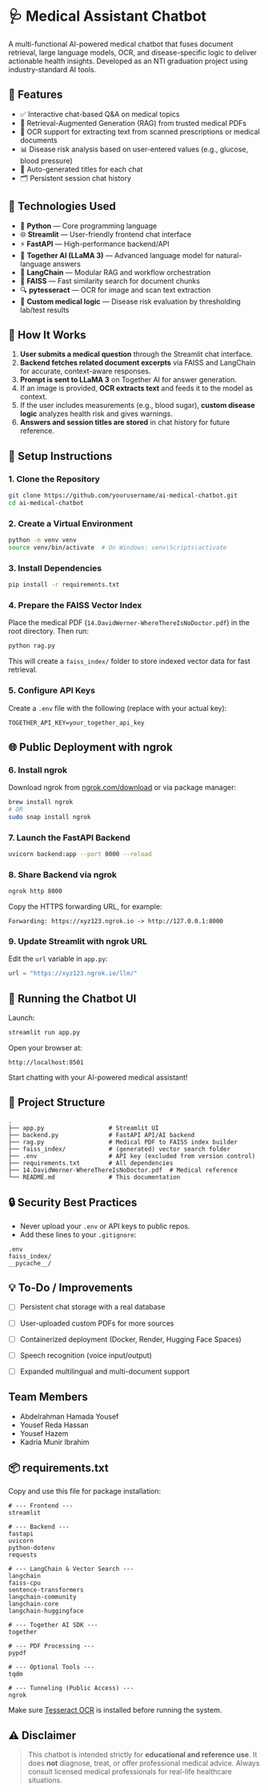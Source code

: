 

# 🩺 Medical Assistant Chatbot

A multi-functional AI-powered medical chatbot that fuses document retrieval, large language models, OCR, and disease-specific logic to deliver actionable health insights. Developed as an NTI graduation project using industry-standard AI tools.

## 🚀 Features

- ✅ Interactive chat-based Q\&A on medical topics
- 🧠 Retrieval-Augmented Generation (RAG) from trusted medical PDFs
- 📝 OCR support for extracting text from scanned prescriptions or medical documents
- 📊 Disease risk analysis based on user-entered values (e.g., glucose, blood pressure)
- 🧾 Auto-generated titles for each chat
- 🗂️ Persistent session chat history


## 🧪 Technologies Used

- 🐍 **Python** — Core programming language
- 🌐 **Streamlit** — User-friendly frontend chat interface
- ⚡ **FastAPI** — High-performance backend/API
- 🤖 **Together AI (LLaMA 3)** — Advanced language model for natural-language answers
- 🔗 **LangChain** — Modular RAG and workflow orchestration
- 📁 **FAISS** — Fast similarity search for document chunks
- 🔍 **pytesseract** — OCR for image and scan text extraction
- 🧬 **Custom medical logic** — Disease risk evaluation by thresholding lab/test results


## 🧠 How It Works

1. **User submits a medical question** through the Streamlit chat interface.
2. **Backend fetches related document excerpts** via FAISS and LangChain for accurate, context-aware responses.
3. **Prompt is sent to LLaMA 3** on Together AI for answer generation.
4. If an image is provided, **OCR extracts text** and feeds it to the model as context.
5. If the user includes measurements (e.g., blood sugar), **custom disease logic** analyzes health risk and gives warnings.
6. **Answers and session titles are stored** in chat history for future reference.

## 🚀 Setup Instructions

### 1. Clone the Repository

```bash
git clone https://github.com/yourusername/ai-medical-chatbot.git
cd ai-medical-chatbot
```


### 2. Create a Virtual Environment

```bash
python -m venv venv
source venv/bin/activate  # On Windows: venv\Scripts\activate
```


### 3. Install Dependencies

```bash
pip install -r requirements.txt
```


### 4. Prepare the FAISS Vector Index

Place the medical PDF (`14.DavidWerner-WhereThereIsNoDoctor.pdf`) in the root directory. Then run:

```bash
python rag.py
```

This will create a `faiss_index/` folder to store indexed vector data for fast retrieval.

### 5. Configure API Keys

Create a `.env` file with the following (replace with your actual key):

```
TOGETHER_API_KEY=your_together_api_key
```


## 🌐 Public Deployment with ngrok

### 6. Install ngrok

Download ngrok from [ngrok.com/download](https://ngrok.com/download) or via package manager:

```bash
brew install ngrok
# OR
sudo snap install ngrok
```


### 7. Launch the FastAPI Backend

```bash
uvicorn backend:app --port 8000 --reload
```


### 8. Share Backend via ngrok

```bash
ngrok http 8000
```

Copy the HTTPS forwarding URL, for example:

```
Forwarding: https://xyz123.ngrok.io -> http://127.0.0.1:8000
```


### 9. Update Streamlit with ngrok URL

Edit the `url` variable in `app.py`:

```python
url = "https://xyz123.ngrok.io/llm/"
```


## 🔁 Running the Chatbot UI

Launch:

```bash
streamlit run app.py
```

Open your browser at:

```
http://localhost:8501
```

Start chatting with your AI-powered medical assistant!

## 📂 Project Structure

```
.
├── app.py                  # Streamlit UI
├── backend.py              # FastAPI API/AI backend
├── rag.py                  # Medical PDF to FAISS index builder
├── faiss_index/            # (generated) vector search folder
├── .env                    # API key (excluded from version control)
├── requirements.txt        # All dependencies
├── 14.DavidWerner-WhereThereIsNoDoctor.pdf  # Medical reference
└── README.md               # This documentation
```


## 🔒 Security Best Practices

- Never upload your `.env` or API keys to public repos.
- Add these lines to your `.gitignore`:

```
.env
faiss_index/
__pycache__/
```


## 💡 To-Do / Improvements

- [ ] Persistent chat storage with a real database
- [ ] User-uploaded custom PDFs for more sources
- [ ] Containerized deployment (Docker, Render, Hugging Face Spaces)
- [ ] Speech recognition (voice input/output)
- [ ] Expanded multilingual and multi-document support


## Team Members

- Abdelrahman Hamada Yousef
- Yousef Reda Hassan
- Yousef Hazem
- Kadria Munir Ibrahim


## 📦 requirements.txt

Copy and use this file for package installation:

```
# --- Frontend ---
streamlit

# --- Backend ---
fastapi
uvicorn
python-dotenv
requests

# --- LangChain & Vector Search ---
langchain
faiss-cpu
sentence-transformers
langchain-community
langchain-core
langchain-huggingface

# --- Together AI SDK ---
together

# --- PDF Processing ---
pypdf

# --- Optional Tools ---
tqdm

# --- Tunneling (Public Access) ---
ngrok
```

Make sure [Tesseract OCR](https://github.com/tesseract-ocr/tesseract) is installed before running the system.

## ⚠️ Disclaimer

> This chatbot is intended strictly for **educational and reference use**.
> It does **not** diagnose, treat, or offer professional medical advice.
> Always consult licensed medical professionals for real-life healthcare situations.
